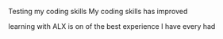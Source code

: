 Testing my coding skills
My coding skills has improved

learning with ALX is on of the best experience I have every had
